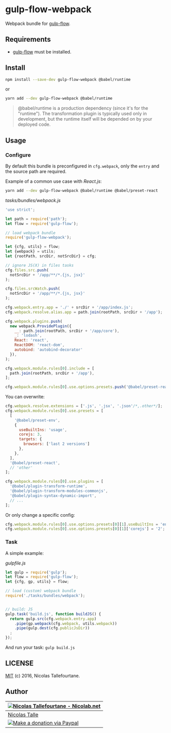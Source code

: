 # gulp-flow-webpack

Webpack bundle for [gulp-flow](https://github.com/gulp-flow/gulp-flow).


## Requirements

* [gulp-flow](https://github.com/gulp-flow/gulp-flow) must be installed.


## Install

```sh
npm install --save-dev gulp-flow-webpack @babel/runtime
```

or

```sh
yarn add --dev gulp-flow-webpack @babel/runtime
```

> @babel/runtime is a production dependency (since it's for the "runtime").
> The transformation plugin is typically used only in development,
> but the runtime itself will be depended on by your deployed code.

## Usage

### Configure

By default this bundle is preconfigured in `cfg.webpack`, only the `entry` and the source path are required.

Example of a common use case with _React.js_:

```sh
yarn add --dev gulp-flow-webpack @babel/runtime @babel/preset-react
```

_tasks/bundles/webpack.js_
```js
'use strict';

let path = require('path');
let flow = require('gulp-flow');

// load webpack bundle
require('gulp-flow-webpack');

let {cfg, utils} = flow;
let {webpack} = utils;
let {rootPath, srcDir, notSrcDir} = cfg;

// ignore JS(X) in files tasks
cfg.files.src.push(
  notSrcDir + '/app/**/*.{js, jsx}'
);

cfg.files.srcWatch.push(
  notSrcDir + '/app/**/*.{js, jsx}'
);

cfg.webpack.entry.app = './' + srcDir + '/app/index.js';
cfg.webpack.resolve.alias.app = path.join(rootPath, srcDir + '/app');

cfg.webpack.plugins.push(
  new webpack.ProvidePlugin({
    __: path.join(rootPath, srcDir + '/app/core'),
    _: 'lodash',
    React: 'react',
    ReactDOM: 'react-dom',
    autobind: 'autobind-decorator'
  }),
);

cfg.webpack.module.rules[0].include = [
  path.join(rootPath, srcDir + '/app'),
];

cfg.webpack.module.rules[0].use.options.presets.push('@babel/preset-react');
```

You can overwrite:

```js
cfg.webpack.resolve.extensions = ['.js', '.jsx', '.json'/*,.other*/];
cfg.webpack.module.rules[0].use.presets = [
  [
    '@babel/preset-env',
    {
      useBuiltIns: 'usage',
      corejs: 3,
      targets: {
        browsers: ['last 2 versions']
      },
    },
  ],
  '@babel/preset-react',
  // 'other'
];

cfg.webpack.module.rules[0].use.plugins = [
  '@babel/plugin-transform-runtime',
  '@babel/plugin-transform-modules-commonjs',
  '@babel/plugin-syntax-dynamic-import',
  // ...
];
```

Or only change a specific config:

```js
cfg.webpack.module.rules[0].use.options.presets[0][1].useBuiltIns = 'entry';
cfg.webpack.module.rules[0].use.options.presets[0][1]['corejs'] = '2';
```

### Task

A simple example:

_gulpfile.js_
```js
let gulp = require('gulp');
let flow = require('gulp-flow');
let {cfg, gp, utils} = flow;

// load (custom) webpack bundle
require('./tasks/bundles/webpack');


// build: JS
gulp.task('build.js', function buildJS() {
  return gulp.src(cfg.webpack.entry.app)
    .pipe(gp.webpack(cfg.webpack, utils.webpack))
    .pipe(gulp.dest(cfg.publicJsDir))
  ;
});
```

And run your task: `gulp build.js`


## LICENSE

[MIT](https://github.com/gulp-flow/gulp-flow-webpack/blob/master/LICENSE) (c) 2016, Nicolas Tallefourtane.


## Author

| [![Nicolas Tallefourtane - Nicolab.net](https://www.gravatar.com/avatar/d7dd0f4769f3aa48a3ecb308f0b457fc?s=64)](https://nicolab.net) |
|---|
| [Nicolas Talle](https://nicolab.net) |
| [![Make a donation via Paypal](https://www.paypalobjects.com/en_US/i/btn/btn_donate_SM.gif)](https://www.paypal.com/cgi-bin/webscr?cmd=_s-xclick&hosted_button_id=PGRH4ZXP36GUC) |
